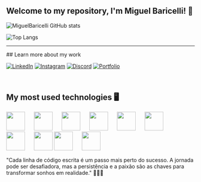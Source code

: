 ## Welcome to my repository, I'm Miguel Baricelli! 👋

<!--
**MiguelBaricelli/MiguelBaricelli** is a ✨ _special_ ✨ repository because its `README.md` (this file) appears on your GitHub profile.
-->

![MiguelBaricelli GitHub stats](https://github-readme-stats.vercel.app/api?username=MiguelBaricelli&show_icons=true&theme=dracula)



![Top Langs](https://github-readme-stats.vercel.app/api/top-langs/?username=MiguelBaricelli&hide_progress=true)

<hr>
## Learn more about my work

[![LinkedIn](https://img.shields.io/badge/LinkedIn-0077B5?style=for-the-badge&logo=linkedin&logoColor=white)](https://www.linkedin.com/in/miguel-baricelli-8851b9253/)
[![Instagram](https://img.shields.io/badge/-Instagram-%23E4405F?style=for-the-badge&logo=instagram&logoColor=white)](https://www.instagram.com/miguelbaricelli/)
[![Discord](https://img.shields.io/badge/Discord-7289DA?style=for-the-badge&logo=discord&logoColor=white)]()
[![Portfolio](https://img.shields.io/badge/Portfolio-FF5722?style=for-the-badge&logo=todoist&logoColor=white)](https://seulink.com)


<br>

## My most used technologies 🖥️

<p align="left">
  <img src="https://cdn.jsdelivr.net/gh/devicons/devicon@latest/icons/html5/html5-original.svg" width="50px" style="margin-right: 20px;" />
  <img src="https://cdn.jsdelivr.net/gh/devicons/devicon@latest/icons/css3/css3-original.svg" width="50px" style="margin-right: 20px;" />
  <img src="https://cdn.jsdelivr.net/gh/devicons/devicon@latest/icons/javascript/javascript-original.svg" width="50px" style="margin-right: 20px;" />
  <img src="https://cdn.jsdelivr.net/gh/devicons/devicon@latest/icons/react/react-original.svg" width="50px" style="margin-right: 20px;" />
  <img src="https://cdn.jsdelivr.net/gh/devicons/devicon@latest/icons/bootstrap/bootstrap-original.svg" width="50px" style="margin-right: 20px;" />
  <img src="https://cdn.jsdelivr.net/gh/devicons/devicon@latest/icons/csharp/csharp-original.svg" width="50px" style="margin-right: 20px;" />
  <img src="https://cdn.jsdelivr.net/gh/devicons/devicon@latest/icons/amazonwebservices/amazonwebservices-plain-wordmark.svg" width="50px" style="margin-right: 20px;" />
  <img src="https://cdn.jsdelivr.net/gh/devicons/devicon@latest/icons/mysql/mysql-original.svg" width="50px" />
  <img src="https://cdn.jsdelivr.net/gh/devicons/devicon@latest/icons/git/git-original.svg" width="50px" style="margin-right: 20px;" />
  <img src="https://cdn.jsdelivr.net/gh/devicons/devicon@latest/icons/microsoftsqlserver/microsoftsqlserver-original.svg" width="50px" style="margin-right: 20px;" />
</p>




"Cada linha de código escrita é um passo mais perto do sucesso. A jornada pode ser desafiadora, mas a persistência e a paixão são as chaves para transformar sonhos em realidade." 👨🏻‍💻


